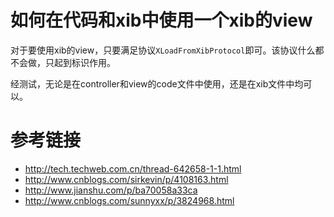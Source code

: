 # 如何在代码和xib中使用一个xib的view


对于要使用xib的view，只要满足协议`XLoadFromXibProtocol`即可。该协议什么都不会做，只起到标识作用。

经测试，无论是在controller和view的code文件中使用，还是在xib文件中均可以。


# 参考链接
- http://tech.techweb.com.cn/thread-642658-1-1.html
- http://www.cnblogs.com/sirkevin/p/4108163.html
- http://www.jianshu.com/p/ba70058a33ca
- http://www.cnblogs.com/sunnyxx/p/3824968.html
